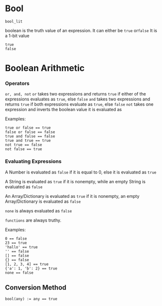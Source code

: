 # Bool
`bool_lit`

boolean is the truth value of an expression. It can either be `true` or`false`
It is a 1-bit value

```
true 
false
```

# Boolean Arithmetic

### Operators
`or, and, not`
`or` takes two expressions and returns `true` if either of the expressions evaluates as `true`, else `false`
`and` takes two expressions and returns `true` if both expressions evaluate as `true`, else `false`
`not` takes one expression and inverts the boolean value it is evaluated as

Examples:
```
true or false == true
false or false == false
true and false == false
true and true == true
not true == false
not false == true
```

### Evaluating Expressions
A Number is evaluated as `false` if it is equal to 0, else it is evaluated as `true`

A String is evaluated as `true` if it is nonempty, while an empty String is evaluated as `false`

An Array/Dictionary is evaluated as `true` if it is nonempty, an empty Array/Dictionary is evaluated as `false`

`none` is always evaluated as `false`

`functions` are always truthy.

Examples:
```
0 == false
23 == true
'hallo' == true
'' == false
[] == false
{} == false
[1, 2, 3, 4] == true
{'a': 1, 'b': 2} == true
none == false 
```

## Conversion Method
`bool(any) := any == true`
